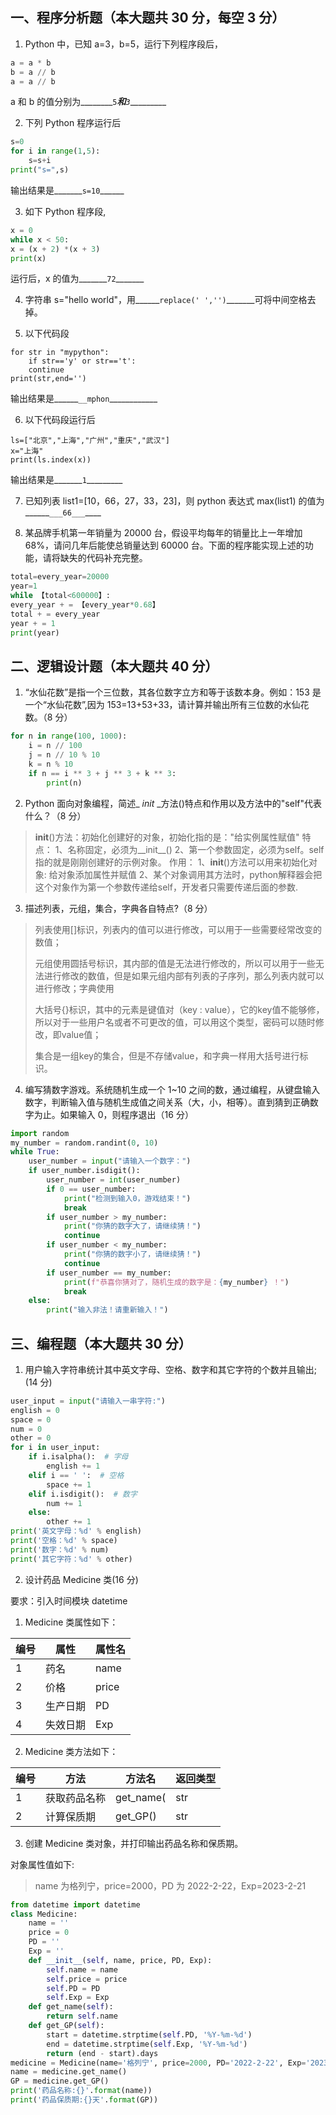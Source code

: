 ## 一、程序分析题（本大题共 30 分，每空 3 分） 

1. Python 中，已知 a=3，b=5，运行下列程序段后，

```python
a = a * b
b = a // b
a = a // b
```

a 和 b 的值分别为________`5`_________和________`3`__________

2. 下列 Python 程序运行后

```python
s=0
for i in range(1,5):
	s=s+i
print("s=",s)
```

输出结果是_______`s=10`______

3. 如下 Python 程序段,

```python
x = 0
while x < 50:
x = (x + 2) *(x + 3)
print(x)
```

运行后，x 的值为_______`72`_______

4. 字符串 s="hello world"，用______`replace(' ','')`_______可将中间空格去掉。

5. 以下代码段

```
for str in "mypython":
	if str=='y' or str=='t':
	continue
print(str,end='')
```

输出结果是______`__mphon`____________

6. 以下代码段运行后

```
ls=["北京","上海","广州","重庆","武汉"]
x="上海"
print(ls.index(x))
```

输出结果是_______`1`_________

7. 已知列表 list1=[10，66，27，33，23]，则 python 表达式 max(list1) 的值为______`___66___`____

8. 某品牌手机第一年销量为 20000 台，假设平均每年的销量比上一年增加 68%，请问几年后能使总销量达到 60000 台。下面的程序能实现上述的功能，请将缺失的代码补充完整。

```python
total=every_year=20000
year=1
while 【total<600000】:
every_year + = 【every_year*0.68】
total + = every_year
year + = 1
print(year)
```

## 二、逻辑设计题（本大题共 40 分）

1. “水仙花数”是指一个三位数，其各位数字立方和等于该数本身。例如：153 是一个“水仙花数”,因为 153=13+53+33，请计算并输出所有三位数的水仙花数。（8 分）

```python
for n in range(100, 1000):
    i = n // 100
    j = n // 10 % 10
    k = n % 10
    if n == i ** 3 + j ** 3 + k ** 3:
        print(n)
```

2. Python 面向对象编程，简述_ _init_ _方法()特点和作用以及方法中的"self"代表什么？（8 分）

> __init__()方法：初始化创建好的对象，初始化指的是："给实例属性赋值"
> 特点：
> 1、名称固定，必须为__init__()
> 2、第一个参数固定，必须为self。self指的就是刚刚创建好的示例对象。
> 作用：
> 1、__init__()方法可以用来初始化对象: 给对象添加属性并赋值
> 2、某个对象调用其方法时，python解释器会把这个对象作为第一个参数传递给self，开发者只需要传递后面的参数.

3. 描述列表，元组，集合，字典各自特点?（8 分）

> 列表使用[]标识，列表内的值可以进行修改，可以用于一些需要经常改变的数值；
>
> 元组使用圆括号标识，其内部的值是无法进行修改的，所以可以用于一些无法进行修改的数值，但是如果元组内部有列表的子序列，那么列表内就可以进行修改；字典使用
>
> 大括号{}标识，其中的元素是键值对（key : value），它的key值不能够修，所以对于一些用户名或者不可更改的值，可以用这个类型，密码可以随时修改，即value值；
>
> 集合是一组key的集合，但是不存储value，和字典一样用大括号进行标识。

4. 编写猜数字游戏。系统随机生成一个 1~10 之间的数，通过编程，从键盘输入数字，判断输入值与随机生成值之间关系（大，小，相等）。直到猜到正确数字为止。如果输入 0，则程序退出（16 分）

```python
import random
my_number = random.randint(0, 10)
while True:
    user_number = input("请输入一个数字：")
    if user_number.isdigit():
        user_number = int(user_number)
        if 0 == user_number:
            print("检测到输入0，游戏结束！")
            break
        if user_number > my_number:
            print("你猜的数字大了，请继续猜！")
            continue
        if user_number < my_number:
            print("你猜的数字小了，请继续猜！")
            continue
        if user_number == my_number:
            print(f"恭喜你猜对了，随机生成的数字是：{my_number} ！")
            break
    else:
        print("输入非法！请重新输入！")
```

## 三、编程题（本大题共 30 分）

1. 用户输入字符串统计其中英文字母、空格、数字和其它字符的个数并且输出; (14 分)

```python
user_input = input("请输入一串字符:")
english = 0
space = 0
num = 0
other = 0
for i in user_input:
    if i.isalpha():  # 字母
        english += 1
    elif i == ' ':  # 空格
        space += 1
    elif i.isdigit():  # 数字
        num += 1
    else:
        other += 1
print('英文字母：%d' % english)
print('空格：%d' % space)
print('数字：%d' % num)
print('其它字符：%d' % other)
```

2. 设计药品 Medicine 类(16 分)

要求：引入时间模块 datetime

1) Medicine 类属性如下：

| 编号 | 属性     | 属性名 |
| ---- | -------- | ------ |
| 1    | 药名     | name   |
| 2    | 价格     | price  |
| 3    | 生产日期 | PD     |
| 4    | 失效日期 | Exp    |

2) Medicine 类方法如下：

| 编号 | 方法         | 方法名    | 返回类型 |
| ---- | ------------ | --------- | -------- |
| 1    | 获取药品名称 | get_name( | str      |
| 2    | 计算保质期   | get_GP()  | str      |

3) 创建 Medicine 类对象，并打印输出药品名称和保质期。

对象属性值如下: 

> name 为格列宁，price=2000，PD 为 2022-2-22，Exp=2023-2-21

```python
from datetime import datetime
class Medicine:
    name = ''
    price = 0
    PD = ''
    Exp = ''
    def __init__(self, name, price, PD, Exp):
        self.name = name
        self.price = price
        self.PD = PD
        self.Exp = Exp
    def get_name(self):
        return self.name
    def get_GP(self):
        start = datetime.strptime(self.PD, '%Y-%m-%d')
        end = datetime.strptime(self.Exp, '%Y-%m-%d')
        return (end - start).days
medicine = Medicine(name='格列宁', price=2000, PD='2022-2-22', Exp='2023-2-21')
name = medicine.get_name()
GP = medicine.get_GP()
print('药品名称:{}'.format(name))
print('药品保质期:{}天'.format(GP))
```

